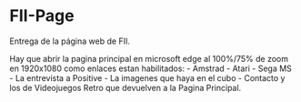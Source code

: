 # FII-Page
Entrega de la página web de FII.

Hay que abrir la pagina principal en microsoft edge al 100%/75% de zoom en 1920x1080
como enlaces estan habilitados:
	- Amstrad
	- Atari
	- Sega MS
	- La entrevista a Positive
	- La imagenes que haya en el cubo
	- Contacto y los de Videojuegos Retro que devuelven a la Pagina Principal.
